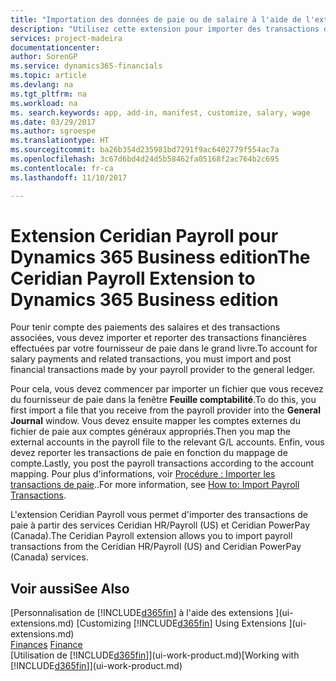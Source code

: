```yaml
---
title: "Importation des données de paie ou de salaire à l'aide de l'extension Ceridian Payroll | Microsoft Docs"
description: "Utilisez cette extension pour importer des transactions de paie à partir des services Ceridian HR/Payroll (US) et Ceridian PowerPay (Canada)."
services: project-madeira
documentationcenter: 
author: SorenGP
ms.service: dynamics365-financials
ms.topic: article
ms.devlang: na
ms.tgt_pltfrm: na
ms.workload: na
ms. search.keywords: app, add-in, manifest, customize, salary, wage
ms.date: 03/29/2017
ms.author: sgroespe
ms.translationtype: HT
ms.sourcegitcommit: ba26b354d235981bd7291f9ac6402779f554ac7a
ms.openlocfilehash: 3c67d6bd4d24d5b58462fa05168f2ac764b2c695
ms.contentlocale: fr-ca
ms.lasthandoff: 11/10/2017

---
```

# <a name="the-ceridian-payroll-extension-to-dynamics-365-business-edition"></a><span data-ttu-id="1970f-103">Extension Ceridian Payroll pour Dynamics 365 Business edition</span><span class="sxs-lookup"><span data-stu-id="1970f-103">The Ceridian Payroll Extension to Dynamics 365 Business edition</span></span> 
<span data-ttu-id="1970f-104">Pour tenir compte des paiements des salaires et des transactions associées, vous devez importer et reporter des transactions financières effectuées par votre fournisseur de paie dans le grand livre.</span><span class="sxs-lookup"><span data-stu-id="1970f-104">To account for salary payments and related transactions, you must import and post financial transactions made by your payroll provider to the general ledger.</span></span>

<span data-ttu-id="1970f-105">Pour cela, vous devez commencer par importer un fichier que vous recevez du fournisseur de paie dans la fenêtre **Feuille comptabilité**.</span><span class="sxs-lookup"><span data-stu-id="1970f-105">To do this, you first import a file that you receive from the payroll provider into the **General Journal** window.</span></span> <span data-ttu-id="1970f-106">Vous devez ensuite mapper les comptes externes du fichier de paie aux comptes généraux appropriés.</span><span class="sxs-lookup"><span data-stu-id="1970f-106">Then you map the external accounts in the payroll file to the relevant G/L accounts.</span></span> <span data-ttu-id="1970f-107">Enfin, vous devez reporter les transactions de paie en fonction du mappage de compte.</span><span class="sxs-lookup"><span data-stu-id="1970f-107">Lastly, you post the payroll transactions according to the account mapping.</span></span> <span data-ttu-id="1970f-108">Pour plus d'informations, voir [Procédure : Importer les transactions de paie](finance-how-import-payroll-transactions.md)..</span><span class="sxs-lookup"><span data-stu-id="1970f-108">For more information, see [How to: Import Payroll Transactions](finance-how-import-payroll-transactions.md).</span></span>

<span data-ttu-id="1970f-109">L'extension Ceridian Payroll vous permet d'importer des transactions de paie à partir des services Ceridian HR/Payroll (US) et Ceridian PowerPay (Canada).</span><span class="sxs-lookup"><span data-stu-id="1970f-109">The Ceridian Payroll extension allows you to import payroll transactions from the Ceridian HR/Payroll (US) and Ceridian PowerPay (Canada) services.</span></span>

## <a name="see-also"></a><span data-ttu-id="1970f-110">Voir aussi</span><span class="sxs-lookup"><span data-stu-id="1970f-110">See Also</span></span>
<span data-ttu-id="1970f-111">[Personnalisation de [!INCLUDE[d365fin](includes/d365fin_md.md)] à l'aide des extensions ](ui-extensions.md)  </span><span class="sxs-lookup"><span data-stu-id="1970f-111">[Customizing [!INCLUDE[d365fin](includes/d365fin_md.md)] Using Extensions ](ui-extensions.md)  </span></span>  
<span data-ttu-id="1970f-112">[Finances](finance.md)  </span><span class="sxs-lookup"><span data-stu-id="1970f-112">[Finance](finance.md)  </span></span>  
<span data-ttu-id="1970f-113">[Utilisation de [!INCLUDE[d365fin](includes/d365fin_md.md)]](ui-work-product.md)</span><span class="sxs-lookup"><span data-stu-id="1970f-113">[Working with [!INCLUDE[d365fin](includes/d365fin_md.md)]](ui-work-product.md)</span></span>

